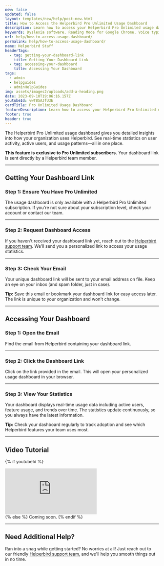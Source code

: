 ```yaml
---
new: false
updated: false
layout: templates/new/help/post-new.html
title: How to Access the Helperbird Pro Unlimited Usage Dashboard
description: Learn how to access your Helperbird Pro Unlimited usage dashboard to view real-time statistics including user activity, usage patterns, and more. Exclusive to Pro Unlimited subscribers.
keywords: Dyslexia software, Reading Mode for Google Chrome, Voice typing for chrome, Text to speech for chrome, text reader, Immersive Reader, dyslexia fonts, accessibility software, dyslexia software, Helperbird for Edge, Helperbird for Firefox, Helperbird for Chrome, Opendyslexic for Chrome, OpenDyslexic, Pro Unlimited, usage dashboard
url: help/how-to-access-usage-dashboard/
permalink: help/how-to-access-usage-dashboard/
name: Helperbird Staff
headerTags:
  - tag: getting-your-dashboard-link
    title: Getting Your Dashboard Link
  - tag: accessing-your-dashboard
    title: Accessing Your Dashboard
tags:
  - admin
  - helpguides
  - adminHelpGuides
img: assets/images2/uploads/add-a-heading.png
date: 2023-09-10T19:06:16.157Z
youtubeId: vwT8SAJfU3E
cardTitle: Pro Unlimited Usage Dashboard
featureDescription: Learn how to access your Helperbird Pro Unlimited usage dashboard to view real-time statistics including user activity, usage patterns, and more. Exclusive to Pro Unlimited subscribers.
footer: true
header: true
---
```


The Helperbird Pro Unlimited usage dashboard gives you detailed insights into how your organization uses Helperbird. See real-time statistics on user activity, active users, and usage patterns—all in one place.

**This feature is exclusive to Pro Unlimited subscribers.** Your dashboard link is sent directly by a Helperbird team member.

---

## Getting Your Dashboard Link

### Step 1: Ensure You Have Pro Unlimited

The usage dashboard is only available with a Helperbird Pro Unlimited subscription. If you're not sure about your subscription level, check your account or contact our team.

---

### Step 2: Request Dashboard Access

If you haven't received your dashboard link yet, reach out to the [Helperbird support team](/support/). We'll send you a personalized link to access your usage statistics.

---

### Step 3: Check Your Email

Your unique dashboard link will be sent to your email address on file. Keep an eye on your inbox (and spam folder, just in case).

**Tip:** Save this email or bookmark your dashboard link for easy access later. The link is unique to your organization and won't change.

---

## Accessing Your Dashboard

### Step 1: Open the Email

Find the email from Helperbird containing your dashboard link.

---

### Step 2: Click the Dashboard Link

Click on the link provided in the email. This will open your personalized usage dashboard in your browser.

---

### Step 3: View Your Statistics

Your dashboard displays real-time usage data including active users, feature usage, and trends over time. The statistics update continuously, so you always have the latest information.

**Tip:** Check your dashboard regularly to track adoption and see which Helperbird features your team uses most.

---

## Video Tutorial

{% if youtubeId %}
<div class="aspect-w-16 aspect-h-9 mt-12 mb-12">
<iframe id="videos" src="https://www.youtube-nocookie.com/embed/{{youtubeId}}" title="YouTube video player" frameborder="0" allow="accelerometer; autoplay; clipboard-write; encrypted-media; gyroscope; picture-in-picture; web-share" allowfullscreen></iframe>
</div>
{% else %}
Coming soon.
{% endif %}

---

## Need Additional Help?

Ran into a snag while getting started? No worries at all! Just reach out to our friendly [Helperbird support team](/support/), and we'll help you smooth things out in no time.